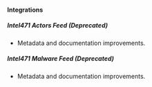 
#### Integrations

##### Intel471 Actors Feed (Deprecated)

- Metadata and documentation improvements.

##### Intel471 Malware Feed (Deprecated)

- Metadata and documentation improvements.
